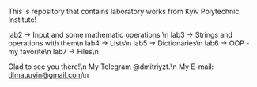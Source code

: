 This is repository that contains laboratory works from Kyiv Polytechnic Institute!


lab2 -> Input and some mathematic operations \n
lab3 -> Strings and operations with them\n
lab4 -> Lists\n
lab5 -> Dictionaries\n
lab6 -> OOP - my favorite\n
lab7 -> Files\n

Glad to see you there!\n
My Telegram @dmitriyzt.\n
My E-mail: dimauuvin@gmail.com\n
